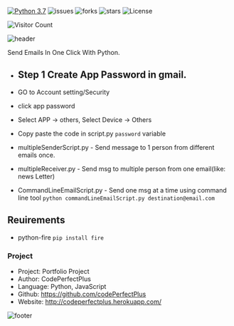 [![Python 3.7](https://img.shields.io/badge/python-3.7-blue.svg)](https://www.python.org/downloads/release/python-360/)
![issues](https://img.shields.io/github/issues/codePerfectPlus/Email-Sending-Script-Python?style=plastic)
![forks](https://img.shields.io/github/forks/codePerfectPlus/Email-Sending-Script-Python)
![stars](https://img.shields.io/github/stars/codePerfectPlus/Email-Sending-Script-Python)
![License](https://img.shields.io/github/license/codePerfectPlus/Email-Sending-Script-Python)

![Visitor Count](https://profile-counter.glitch.me/Email-Sending-Script-Python/count.svg)

![header](https://capsule-render.vercel.app/api?type=wave&color=gradient&height=300&section=header&text=Email%20Sending%20with%20Python&fontSize=50)

Send Emails In One Click With Python.

- ## Step 1 Create App Password in gmail.

 - GO to Account setting/Security
 - click app password
 - Select APP -> others, Select Device -> Others
 - Copy paste the code in script.py `password` variable

- multipleSenderScript.py - Send message to 1 person from different emails once.
- multipleReceiver.py - Send msg to multiple person from one email(like: news Letter)

- CommandLineEmailScript.py - Send one msg at a time using command line tool
`python commandLineEmailScript.py destination@email.com`

## Reuirements

- python-fire `pip install fire`

### Project

- Project: Portfolio Project
- Author: CodePerfectPlus
- Language: Python, JavaScript
- Github: https://github.com/codePerfectPlus
- Website: http://codeperfectplus.herokuapp.com/

![footer](https://capsule-render.vercel.app/api?type=wave&color=gradient&height=300&section=footer&)
